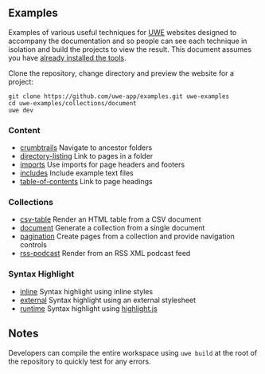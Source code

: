## Examples

Examples of various useful techniques for [UWE][] websites designed to accompany the documentation and so people can see each technique in isolation and build the projects to view the result. This document assumes you have [already installed the tools][installation].

Clone the repository, change directory and preview the website for a project:


```
git clone https://github.com/uwe-app/examples.git uwe-examples
cd uwe-examples/collections/document
uwe dev
```

### Content

* [crumbtrails](/content/crumbtrails) Navigate to ancestor folders
* [directory-listing](/content/directory-listing) Link to pages in a folder
* [imports](/content/imports) Use imports for page headers and footers
* [includes](/content/includes) Include example text files
* [table-of-contents](/content/table-of-contents) Link to page headings

### Collections

* [csv-table](/collections/csv-table) Render an HTML table from a CSV document
* [document](/collections/document) Generate a collection from a single document
* [pagination](/collections/pagination) Create pages from a collection and provide navigation controls
* [rss-podcast](/collections/rss-podcast) Render from an RSS XML podcast feed

### Syntax Highlight

* [inline](/syntax-highlight/inline) Syntax highlight using inline styles
* [external](/syntax-highlight/external) Syntax highlight using an external stylesheet
* [runtime](/syntax-highlight/runtime) Syntax highlight using [highlight.js][]

## Notes

Developers can compile the entire workspace using `uwe build` at the root of the repository to quickly test for any errors.

[UWE]: https://uwe.app
[installation]: https://uwe.app/docs/installation/
[highlight.js]: https://highlightjs.org/
